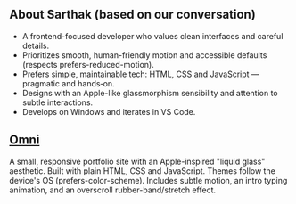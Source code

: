 ## About Sarthak (based on our conversation)
- A frontend-focused developer who values clean interfaces and careful details.
- Prioritizes smooth, human-friendly motion and accessible defaults (respects prefers-reduced-motion).
- Prefers simple, maintainable tech: HTML, CSS and JavaScript — pragmatic and hands‑on.
- Designs with an Apple-like glassmorphism sensibility and attention to subtle interactions.
- Develops on Windows and iterates in VS Code.
## <a href="https://syrthax.github.io/Syrthax/"> Omni </a>
A small, responsive portfolio site with an Apple-inspired "liquid glass" aesthetic. Built with plain HTML, CSS and JavaScript. Themes follow the device's OS (prefers-color-scheme). Includes subtle motion, an intro typing animation, and an overscroll rubber-band/stretch effect. 
